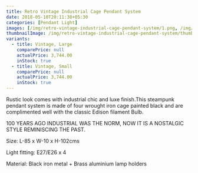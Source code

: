 ```yaml
---
title: Retro Vintage Industrial Cage Pendant System
date: 2018-05-10T20:11:38+05:30
categories: [Pendant Light]
images: [/img/retro-vintage-industrial-cage-pendant-system/1.png, /img/retro-vintage-industrial-cage-pendant-system/2.png]
thumbnailImage: /img/retro-vintage-industrial-cage-pendant-system/thumbnail.png
variants: 
  - title: Vintage, Large
    comparePrice: null
    actualPrice: 3,744.00
    inStock: true
  - title: Vintage, Small
    comparePrice: null
    actualPrice: 3,744.00
    inStock: true
---
```


Rustic look comes with industrial chic and luxe finish.This steampunk pendant system
is made of four wrought iron cage painted black and are complimented well with the
classic Edison filament Bulb.

100 YEARS AGO INDUSTRIAL WAS THE NORM, NOW IT IS A NOSTALGIC STYLE REMINISCING THE 
PAST.

Size: L-85 x W-10 x H-102cms

Light fitting: E27/E26 x 4

Material: Black iron metal + Brass aluminium lamp holders
